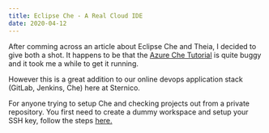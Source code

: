 ```yaml
---
title: Eclipse Che - A Real Cloud IDE
date: 2020-04-12
---
```


After comming across an article about Eclipse Che and Theia, I decided to give both a shot. It happens to be that the
[Azure Che Tutorial](https://www.eclipse.org/che/docs/che-7/installing-eclipse-che-on-microsoft-azure/) is quite buggy and it took me a while
to get it running.

However this is a great addition to our online devops application stack (GitLab, Jenkins, Che) here at Sternico.

For anyone trying to setup Che and checking projects out from a private repository. You first need to create a dummy workspace and setup your SSH key,
follow the steps [here.](https://www.eclipse.org/che/docs/che-7/version-control/)